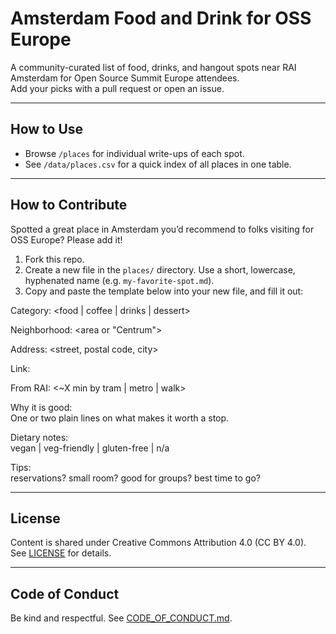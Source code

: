 # Amsterdam Food and Drink for OSS Europe

A community-curated list of food, drinks, and hangout spots near RAI Amsterdam for Open Source Summit Europe attendees.  
Add your picks with a pull request or open an issue.

---

## How to Use
- Browse `/places` for individual write-ups of each spot.  
- See `/data/places.csv` for a quick index of all places in one table.  

---

## How to Contribute

Spotted a great place in Amsterdam you’d recommend to folks visiting for OSS Europe? Please add it!

1. Fork this repo.
2. Create a new file in the `places/` directory. Use a short, lowercase, hyphenated name (e.g. `my-favorite-spot.md`).
3. Copy and paste the template below into your new file, and fill it out:

Category: <food | coffee | drinks | dessert>  

Neighborhood: <area or "Centrum">  

Address: <street, postal code, city>  

Link: <official site or Google Maps>  

From RAI: <~X min by tram | metro | walk>  

Why it is good:  
One or two plain lines on what makes it worth a stop.  

Dietary notes:  
vegan | veg-friendly | gluten-free | n/a  

Tips:  
reservations? small room? good for groups? best time to go?

---

## License
Content is shared under Creative Commons Attribution 4.0 (CC BY 4.0).  
See [LICENSE](LICENSE) for details.

---

## Code of Conduct
Be kind and respectful. See [CODE_OF_CONDUCT.md](CODE_OF_CONDUCT.md).
